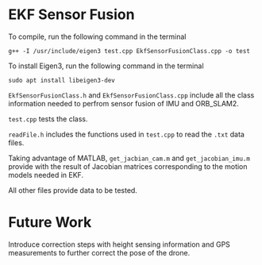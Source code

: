 # EKF Sensor Fusion

To compile, run the following command in the terminal
```
g++ -I /usr/include/eigen3 test.cpp EkfSensorFusionClass.cpp -o test
```

To install Eigen3, run the following command in the terminal
```
sudo apt install libeigen3-dev
```

`EkfSensorFusionClass.h` and `EkfSensorFusionClass.cpp` include all the class information needed to perfrom sensor fusion of IMU and ORB_SLAM2.

`test.cpp` tests the class.

`readFile.h` includes the functions used in `test.cpp` to read the `.txt` data files.

Taking advantage of MATLAB, `get_jacbian_cam.m` and `get_jacobian_imu.m` provide with the result of Jacobian matrices corresponding to the motion models needed in EKF. 

All other files provide data to be tested.

# Future Work
Introduce correction steps with height sensing information and GPS measurements to further correct the pose of the drone.
